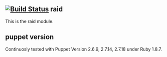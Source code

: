 [![Build Status](https://secure.travis-ci.org/LarsFronius/puppet-raid.png?branch=master)](http://travis-ci.org/LarsFronius/puppet-raid)
raid
----

This is the raid module.

puppet version
--------------

Continuosly tested with Puppet Version 2.6.9, 2.7.14, 2.7.18 under Ruby 1.8.7.
